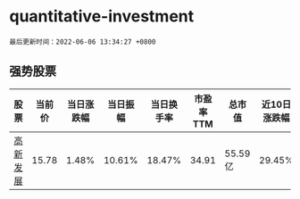 # quantitative-investment

`最后更新时间：2022-06-06 13:34:27 +0800`

## 强势股票

|股票|当前价|当日涨跌幅|当日振幅|当日换手率|市盈率TTM|总市值|近10日涨跌幅|
|----|----|----|----|----|----|----|----|
|[高新发展](https://xueqiu.com/S/SZ000628)|15.78|1.48%|10.61%|18.47%|34.91|55.59亿|29.45%|
